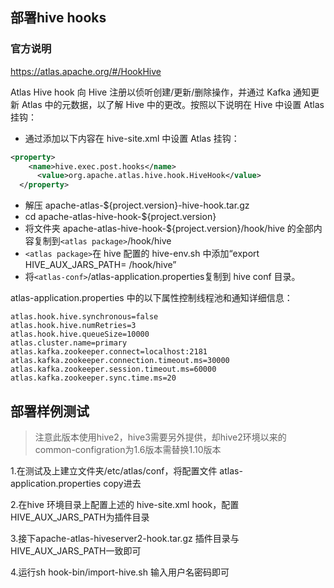 ## 部署hive hooks

### 官方说明

https://atlas.apache.org/#/HookHive

Atlas Hive hook 向 Hive 注册以侦听创建/更新/删除操作，并通过 Kafka 通知更新 Atlas 中的元数据，以了解 Hive 中的更改。按照以下说明在 Hive 中设置 Atlas 挂钩：

- 通过添加以下内容在 hive-site.xml 中设置 Atlas 挂钩：

```xml
<property>
    <name>hive.exec.post.hooks</name>
      <value>org.apache.atlas.hive.hook.HiveHook</value>
  </property>
```

- 解压 apache-atlas-${project.version}-hive-hook.tar.gz
- cd apache-atlas-hive-hook-${project.version}
- 将文件夹 apache-atlas-hive-hook-${project.version}/hook/hive 的全部内容复制到`<atlas package>`/hook/hive
- `<atlas package>`在 hive 配置的 hive-env.sh 中添加“export HIVE_AUX_JARS_PATH= /hook/hive”
- 将`<atlas-conf>`/atlas-application.properties复制到 hive conf 目录。

atlas-application.properties 中的以下属性控制线程池和通知详细信息：

```properties
atlas.hook.hive.synchronous=false 
atlas.hook.hive.numRetries=3   
atlas.hook.hive.queueSize=10000 
atlas.cluster.name=primary
atlas.kafka.zookeeper.connect=localhost:2181
atlas.kafka.zookeeper.connection.timeout.ms=30000
atlas.kafka.zookeeper.session.timeout.ms=60000    
atlas.kafka.zookeeper.sync.time.ms=20       
```

## 部署样例测试

>注意此版本使用hive2，hive3需要另外提供，却hive2环境以来的common-configration为1.6版本需替换1.10版本

1.在测试及上建立文件夹/etc/atlas/conf，将配置文件 atlas-application.properties copy进去

2.在hive 环境目录上配置上述的 hive-site.xml hook，配置HIVE_AUX_JARS_PATH为插件目录

3.接下apache-atlas-hiveserver2-hook.tar.gz 插件目录与HIVE_AUX_JARS_PATH一致即可

4.运行sh hook-bin/import-hive.sh 输入用户名密码即可
